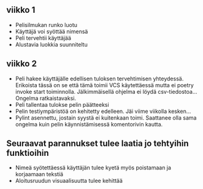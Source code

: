 ## viikko 1
- Pelisilmukan runko luotu
- Käyttäjä voi syöttää nimensä
- Peli tervehtii käyttäjää
- Alustavia luokkia suunniteltu

## viikko 2
- Peli hakee käyttäjälle edellisen tuloksen tervehtimisen yhteydessä. Erikoista tässä on se että tämä toimii VCS
käytettäessä mutta ei poetry invoke start toiminnolla. Jälkimmäisellä ohjelma ei löydä csv-tiedostoa... 
Ongelma ratkaistavaksi.
- Peli tallentaa tulokse pelin päätteeksi
- Pelin testiympäristöä on kehitetty edelleen. Jäi viime viikolla kesken...
- Pylint asennettu, jostain syystä ei kuitenkaan toimi. Saattanee olla sama ongelma kuin pelin käynnistämisessä 
komentorivin kautta.

## Seuraavat parannukset tulee laatia jo tehtyihin funktioihin
- Nimeä syötettäessä käyttäjän tulee kyetä myös poistamaan ja korjaamaan tekstiä
- Aloitusruudun visuaalisuutta tulee kehittää
